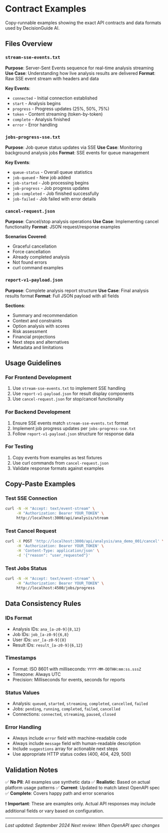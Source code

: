 # Contract Examples

Copy-runnable examples showing the exact API contracts and data formats used by DecisionGuide AI.

## Files Overview

### `stream-sse-events.txt`
**Purpose**: Server-Sent Events sequence for real-time analysis streaming
**Use Case**: Understanding how live analysis results are delivered
**Format**: Raw SSE event stream with headers and data

**Key Events**:
- `connected` - Initial connection established
- `start` - Analysis begins
- `progress` - Progress updates (25%, 50%, 75%)
- `token` - Content streaming (token-by-token)
- `complete` - Analysis finished
- `error` - Error handling

### `jobs-progress-sse.txt`
**Purpose**: Job queue status updates via SSE
**Use Case**: Monitoring background analysis jobs
**Format**: SSE events for queue management

**Key Events**:
- `queue-status` - Overall queue statistics
- `job-queued` - New job added
- `job-started` - Job processing begins
- `job-progress` - Job progress updates
- `job-completed` - Job finished successfully
- `job-failed` - Job failed with error details

### `cancel-request.json`
**Purpose**: Cancel/stop analysis operations
**Use Case**: Implementing cancel functionality
**Format**: JSON request/response examples

**Scenarios Covered**:
- Graceful cancellation
- Force cancellation
- Already completed analysis
- Not found errors
- curl command examples

### `report-v1-payload.json`
**Purpose**: Complete analysis report structure
**Use Case**: Final analysis results format
**Format**: Full JSON payload with all fields

**Sections**:
- Summary and recommendation
- Context and constraints
- Option analysis with scores
- Risk assessment
- Financial projections
- Next steps and alternatives
- Metadata and limitations

## Usage Guidelines

### For Frontend Development
1. Use `stream-sse-events.txt` to implement SSE handling
2. Use `report-v1-payload.json` for result display components
3. Use `cancel-request.json` for stop/cancel functionality

### For Backend Development
1. Ensure SSE events match `stream-sse-events.txt` format
2. Implement job progress updates per `jobs-progress-sse.txt`
3. Follow `report-v1-payload.json` structure for response data

### For Testing
1. Copy events from examples as test fixtures
2. Use curl commands from `cancel-request.json`
3. Validate response formats against examples

## Copy-Paste Examples

### Test SSE Connection
```bash
curl -N -H "Accept: text/event-stream" \
     -H "Authorization: Bearer YOUR_TOKEN" \
     http://localhost:3000/api/analysis/stream
```

### Test Cancel Request
```bash
curl -X POST 'http://localhost:3000/api/analysis/ana_demo_001/cancel' \
     -H 'Authorization: Bearer YOUR_TOKEN' \
     -H 'Content-Type: application/json' \
     -d '{"reason": "user_requested"}'
```

### Test Jobs Status
```bash
curl -N -H "Accept: text/event-stream" \
     -H "Authorization: Bearer YOUR_TOKEN" \
     http://localhost:4500/jobs/progress
```

## Data Consistency Rules

### IDs Format
- Analysis IDs: `ana_[a-z0-9]{8,12}`
- Job IDs: `job_[a-z0-9]{6,8}`
- User IDs: `usr_[a-z0-9]{8}`
- Result IDs: `result_[a-z0-9]{6,12}`

### Timestamps
- Format: ISO 8601 with milliseconds: `YYYY-MM-DDTHH:mm:ss.sssZ`
- Timezone: Always UTC
- Precision: Milliseconds for events, seconds for reports

### Status Values
- Analysis: `queued`, `started`, `streaming`, `completed`, `cancelled`, `failed`
- Jobs: `pending`, `running`, `completed`, `failed`, `cancelled`
- Connections: `connected`, `streaming`, `paused`, `closed`

### Error Handling
- Always include `error` field with machine-readable code
- Always include `message` field with human-readable description
- Include `suggestions` array for actionable next steps
- Use appropriate HTTP status codes (400, 404, 429, 500)

## Validation Notes

✅ **No PII**: All examples use synthetic data
✅ **Realistic**: Based on actual platform usage patterns
✅ **Current**: Updated to match latest OpenAPI spec
✅ **Complete**: Covers happy path and error scenarios

❗ **Important**: These are examples only. Actual API responses may include additional fields or vary based on configuration.

---

*Last updated: September 2024*
*Next review: When OpenAPI spec changes*